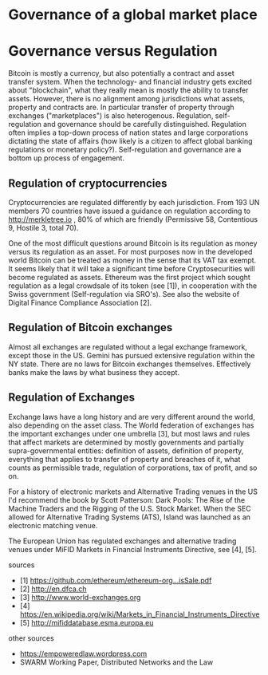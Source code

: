 # Governance of a global market place

# Governance versus Regulation

Bitcoin is mostly a currency, but also potentially a contract and asset transfer system. When
the technology- and financial industry gets excited about "blockchain", what they really mean
is mostly the ability to transfer assets. However, there is no alignment among jurisdictions what assets,
property and contracts are. In particular transfer of property through exchanges ("marketplaces")
is also heterogenous. Regulation, self-regulation and governance should be carefully distinguished.
Regulation often implies a top-down process of nation states and large corporations dictating the state of
affairs (how likely is a citizen to affect global banking regulations or monetary policy?). Self-regulation and governance are a bottom up process of engagement.

## Regulation of cryptocurrencies

Cryptocurrencies are regulated differently by each jurisdiction. From 193 UN members 70 countries have issued a guidance on regulation according to http://merkletree.io , 80% of which are friendly (Permissive 58, Contentious 9, Hostile 3, total 70).

One of the most difficult questions around Bitcoin is its regulation as money versus its regulation as an asset. For most purposes now in the developed world Bitcoin can be treated as money in the sense that its VAT tax exempt. It seems likely that it will take a significant time before Cryptosecurities will become regulated as assets. Ethereum was the first project which sought regulation as a legal crowdsale of its token (see [1]), in cooperation with the Swiss government (Self-regulation via SRO's). See also the website of Digital Finance Compliance Association [2].

## Regulation of Bitcoin exchanges

Almost all exchanges are regulated without a legal exchange framework, except those in the US. Gemini has pursued extensive regulation within the NY state. There are no laws for Bitcoin exchanges themselves. Effectively banks make the laws by what business they accept.

## Regulation of Exchanges

Exchange laws have a long history and are very different around the world, also depending on the asset class. The World federation of exchanges has the important exchanges under one umbrella [3], but most laws and rules that affect markets are determined by mostly governments and partially supra-governmental entities: definition of assets, definition of property, everything that applies to transfer of property and breaches of it, what counts as permissible trade, regulation of corporations, tax of profit, and so on.

For a history of electronic markets and Alternative Trading venues in the US I'd recommend the book by Scott Patterson: Dark Pools: The Rise of the Machine Traders and the Rigging of the U.S. Stock Market. When the SEC allowed for Alternative Trading Systems (ATS), Island was launched as an electronic matching venue.

The European Union has regulated exchanges and alternative trading venues under MiFID Markets in Financial Instruments Directive, see [4], [5].

sources

* [1] https://github.com/ethereum/ethereum-org...isSale.pdf
* [2] http://en.dfca.ch
* [3] http://www.world-exchanges.org
* [4] https://en.wikipedia.org/wiki/Markets_in_Financial_Instruments_Directive
* [5] http://mifiddatabase.esma.europa.eu

other sources

* https://empoweredlaw.wordpress.com
* SWARM Working Paper, Distributed Networks and the Law

